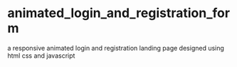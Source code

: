 # animated_login_and_registration_form
 a responsive animated login and registration landing page designed using html css and javascript
